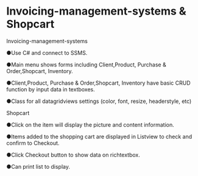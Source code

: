 # Invoicing-management-systems & Shopcart

Invoicing-management-systems

●Use C# and connect to SSMS.

●Main menu shows forms including Client,Product, Purchase & Order,Shopcart, Inventory.

●Client,Product, Purchase & Order,Shopcart, Inventory have basic CRUD function by input data in textboxes.

●Class for all datagridviews settings (color, font, resize, headerstyle, etc)


Shopcart

●Click on the item will display the picture and content information.

●Items added to the shopping cart are displayed in Listview to check and confirm to Checkout.

●Click Checkout button to show data on richtextbox.

●Can print list to display.
